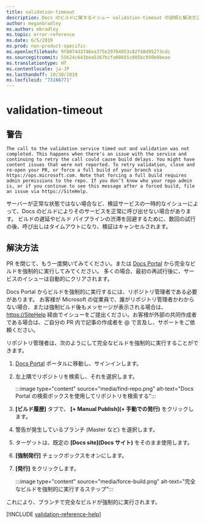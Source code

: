 ```yaml
---
title: validation-timeout
description: Docs のビルドに関するイシュー validation-timeout の説明と解決方法
author: meganbradley
ms.author: mbradley
ms.topic: error-reference
ms.date: 6/5/2019
ms.prod: non-product-specific
ms.openlocfilehash: 9f8074d3746ea375e29704853c82f48d95273cdc
ms.sourcegitcommit: 55624c641bea5367bcfa08655c085bc950e8beae
ms.translationtype: HT
ms.contentlocale: ja-JP
ms.lasthandoff: 10/30/2019
ms.locfileid: "73166771"
---
```

# <a name="validation-timeout"></a>validation-timeout

## <a name="warning"></a>警告

`The call to the validation service timed out and validation was not completed. This happens when there's an issue with the service and continuing to retry the call could cause build delays. You might have content issues that were not reported. To retry validation, close and re-open your PR, or force a full build of your branch via https://ops.microsoft.com. Note that forcing a full build requires admin permissions to the repo. If you don’t know who your repo admin is, or if you continue to see this message after a forced build, file an issue via https://SiteHelp.`

サーバーが正常な状態ではない場合など、検証サービスの一時的なイシューによって、Docs のビルドによりそのサービスを正常に呼び出せない場合があります。 ビルドの遅延やビルド パイプラインの渋滞を回避するために、数回の試行の後、呼び出しはタイムアウトになり、検証はキャンセルされます。

## <a name="resolution"></a>解決方法

PR を閉じて、もう一度開いてみてください。または [Docs Portal](https://ops.microsoft.com/#/) から完全なビルドを強制的に実行してみてください。 多くの場合、最初の再試行後に、サービスのイシューは自動的にクリアされます。

Docs Portal からビルドを強制的に実行するには、リポジトリ管理者である必要があります。 お客様が Microsoft の従業員で、誰がリポジトリ管理者かわからない場合、または強制ビルド後もメッセージが表示される場合は、[https://SiteHelp](https://SiteHelp) 経由でイシューをご提出ください。お客様が外部の共同作成者である場合は、ご自分の PR 内で記事の作成者を @ で言及し、サポートをご依頼ください。

リポジトリ管理者は、次のようにして完全なビルドを強制的に実行することができます。

1. [Docs Portal](https://ops.microsoft.com/#/) ポータルに移動し、サインインします。
1. 左上隅でリポジトリを検索し、それを選択します。

   :::image type="content" source="media/find-repo.png" alt-text="Docs Portal の検索ボックスを使用してリポジトリを検索する":::
1. **[ビルド履歴]** タブで、 **[+ Manual Publish]\(+ 手動での発行\)** をクリックします。
1. 警告が発生しているブランチ (Master など) を選択します。
1. ターゲットは、既定の **[Docs site]\(Docs サイト\)** をそのまま使用します。
1. **[強制発行]** チェックボックスをオンにします。
1. **[発行]** をクリックします。

   :::image type="content" source="media/force-build.png" alt-text="完全なビルドを強制的に実行するステップ":::

これにより、ブランチで完全なビルドが強制的に実行されます。

<!--make sure to add this file to your includes folder and verify the path-->
[!INCLUDE [validation-reference-help](includes/validation-reference-help.md)]
